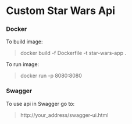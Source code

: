 # Custom Star Wars Api

### Docker
To build image:
 > docker build -f Dockerfile -t star-wars-app .

To run image:
> docker run -p 8080:8080 <IMAGE ID>

### Swagger
To use api in Swagger go to:
 > http://your_address/swagger-ui.html

